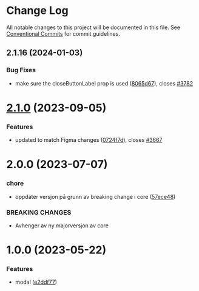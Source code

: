 # Change Log

All notable changes to this project will be documented in this file.
See [Conventional Commits](https://conventionalcommits.org) for commit guidelines.

## 2.1.16 (2024-01-03)

### Bug Fixes

- make sure the closeButtonLabel prop is used ([8065d67](https://github.com/fremtind/jokul/commit/8065d67449bade8cdb52e0b1f5dace43b9025c8a)), closes [#3782](https://github.com/fremtind/jokul/issues/3782)

# [2.1.0](https://github.com/fremtind/jokul/compare/@fremtind/jkl-modal-react@2.0.6...@fremtind/jkl-modal-react@2.1.0) (2023-09-05)

### Features

-   updated to match Figma changes ([0724f7d](https://github.com/fremtind/jokul/commit/0724f7d3163d3affbfef992faaf92b94ac25f42c)), closes [#3667](https://github.com/fremtind/jokul/issues/3667)

# 2.0.0 (2023-07-07)

### chore

-   oppdater versjon på grunn av breaking change i core ([57ece48](https://github.com/fremtind/jokul/commit/57ece48fa0192fe825b544fdac24cdd56e58d0df))

### BREAKING CHANGES

-   Avhenger av ny majorversjon av core

# 1.0.0 (2023-05-22)

### Features

-   modal ([e2ddf77](https://github.com/fremtind/jokul/commit/e2ddf77af01f9c7e0e662bf3c582fc470bb29d82))

